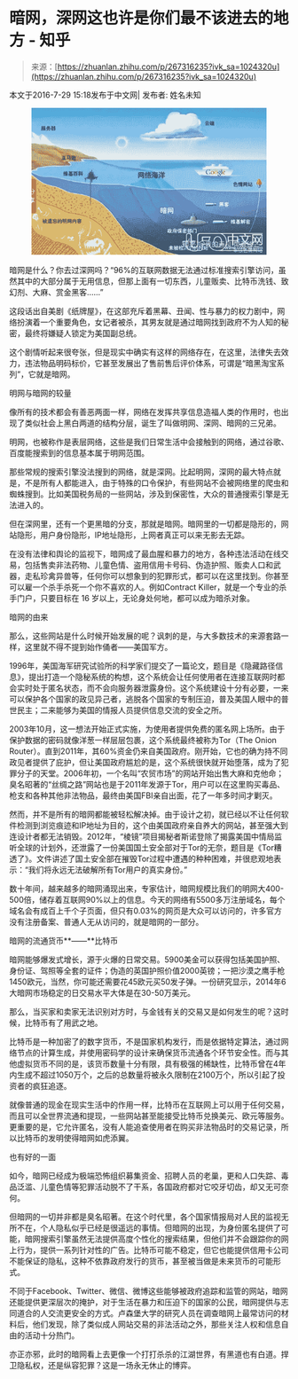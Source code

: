 <!--yml
category: 暗网
date: 2022-11-04 11:39:12
-->

# 暗网，深网这也许是你们最不该进去的地方 - 知乎

> 来源：[https://zhuanlan.zhihu.com/p/267316235?ivk_sa=1024320u](https://zhuanlan.zhihu.com/p/267316235?ivk_sa=1024320u)

本文于2016-7-29 15:18发布于中文网| 发布者: 姓名未知

<figure data-size="normal">

<noscript><img src="img/b15e4c95b57cfd833c6b8467080fb604.png" data-caption="" data-size="normal" data-rawwidth="596" data-rawheight="373" class="origin_image zh-lightbox-thumb" data-original="https://pic1.zhimg.com/v2-cac5a0f565f2905815f0a5aa91e0bbf4_r.jpg" data-original-src="https://pic1.zhimg.com/v2-cac5a0f565f2905815f0a5aa91e0bbf4_b.jpg"/></noscript>

</figure>

暗网是什么？你去过深网吗？“96%的互联网数据无法通过标准搜索引擎访问，虽然其中的大部分属于无用信息，但那上面有一切东西，儿童贩卖、比特币洗钱、致幻剂、大麻、赏金黑客……”

这段话出自美剧《纸牌屋》，在这部充斥着黑幕、丑闻、性与暴力的权力剧中，网络扮演着一个重要角色，女记者被杀，其男友就是通过暗网找到政府不为人知的秘密，最终将嫌疑人锁定为美国副总统。

这个剧情听起来很夸张，但是现实中确实有这样的网络存在，在这里，法律失去效力，违法物品明码标价，它甚至发展出了售前售后评价体系，可谓是“暗黑淘宝系列”，它就是暗网。

明网与暗网的较量

像所有的技术都会有善恶两面一样，网络在发挥共享信息造福人类的作用时，也出现了类似社会上黑白两道的结构分层，诞生了叫做明网、深网、暗网的三兄弟。

明网，也被称作是表层网络，这些是我们日常生活中会接触到的网络，通过谷歌、百度能搜索到的信息基本属于明网范围。

那些常规的搜索引擎没法搜到的网络，就是深网。比起明网，深网的最大特点就是，不是所有人都能进入，由于特殊的口令保护，有些网站不会被网络里的爬虫和蜘蛛搜到。比如美国税务局的一些网站，涉及到保密性，大众的普通搜索引擎是无法进入的。

但在深网里，还有一个更黑暗的分支，那就是暗网。暗网里的一切都是隐形的，网站隐形，用户身份隐形，IP地址隐形，上网者真正可以来无影去无踪。

在没有法律和舆论的监视下，暗网成了最血腥和暴力的地方，各种违法活动在线交易，包括售卖非法药物、儿童色情、盗用信用卡号码、伪造护照、贩卖人口和武器，走私珍禽异兽等，任何你可以想象到的犯罪形式，都可以在这里找到。你甚至可以雇一个杀手杀死一个你不喜欢的人。例如Contract Killer，就是一个专业的杀手门户，只要目标在 16 岁以上，无论身处何地，都可以成为暗杀对象。

暗网的由来

那么，这些网站是什么时候开始发展的呢？讽刺的是，与大多数技术的来源套路一样，这里就不得不提到始作俑者——美国军方。

1996年，美国海军研究试验所的科学家们提交了一篇论文，题目是《隐藏路径信息》，提出打造一个隐秘系统的构想，这个系统会让任何使用者在连接互联网时都会实时处于匿名状态，而不会向服务器泄露身份。这个系统建设十分有必要，一来可以保护各个国家的政见异己者，逃脱各个国家的专制压迫，普及美国人眼中的普世民主；二来能够为美国的情报人员提供信息交流的安全之所。

2003年10月，这一想法开始正式实施，为使用者提供免费的匿名网上场所。由于保护数据的密码就像洋葱一样层层包裹，这个系统最终被称为Tor（The Onion Router）。直到2011年，其60%资金仍来自美国政府。刚开始，它也的确为持不同政见者提供了庇护，但让美国政府尴尬的是，这个系统很快就开始堕落，成为了犯罪分子的天堂。2006年初，一个名叫“农贸市场”的网站开始出售大麻和克他命；臭名昭著的“丝绸之路”网站也是于2011年发源于Tor，用户可以在这里购买毒品、枪支和各种其他非法物品，最终由美国FBI亲自出面，花了一年多时间才剿灭。

然而，并不是所有的暗网都能被轻松解决掉。由于设计之初，就已经以不让任何软件检测到浏览痕迹和IP地址为目的，这个由美国政府亲自养大的网站，甚至强大到连设计者都无法销毁。2012年，“棱镜”项目揭秘者斯诺登除了揭露美国中情局监听全球的计划外，还泄露了一份美国国土安全部对于Tor的无奈，题目是《Tor糟透了》。文件讲述了国土安全部在摧毁Tor过程中遭遇的种种困难，并很悲观地表示：“我们将永远无法破解所有Tor用户的真实身份。”

数十年间，越来越多的暗网涌现出来，专家估计，暗网规模比我们的明网大400-500倍，储存着互联网90%以上的信息。今天的网络有5500多万注册域名，每个域名会有成百上千个子页面，但只有0.03%的网页是大众可以访问的，许多官方没有注册备案、普通人无从访问的，就是暗网的一部分。

暗网的流通货币**——**比特币

暗网能够爆发式增长，源于火爆的日常交易。5900美金可以获得包括美国护照、身份证、驾照等全套的证件；伪造的英国护照价值2000英镑；一把沙漠之鹰手枪1450欧元，当然，你可能还需要花45欧元买50发子弹。一份研究显示，2014年6大暗网市场稳定的日交易水平大体是在30-50万美元。

那么，当买家和卖家无法识别对方时，与金钱有关的交易又是如何发生的呢？这时候，比特币有了用武之地。

比特币是一种加密了的数字货币，不是国家机构发行，而是依据特定算法，通过网络节点的计算生成，并使用密码学的设计来确保货币流通各个环节安全性。而与其他虚拟货币不同的是，该货币数量十分有限，具有极强的稀缺性，比特币曾在4年内生成不超过1050万个，之后的总数量将被永久限制在2100万个，所以引起了投资者的疯狂追逐。

就像普通的现金在现实生活中的作用一样，比特币在互联网上可以用于任何交易，而且可以全世界流通和提现，一些网站甚至能接受比特币兑换美元、欧元等服务。更重要的是，它允许匿名，没有人能追查使用者在购买非法物品时的交易记录，所以比特币的发明使得暗网如虎添翼。

也有好的一面

如今，暗网已经成为极端恐怖组织募集资金、招聘人员的老巢，更和人口失踪、毒品泛滥、儿童色情等犯罪活动脱不了干系，各国政府都对它咬牙切齿，却又无可奈何。

但暗网的一切并非都是臭名昭著。在这个时代里，各个国家情报局对人民的监视无所不在，个人隐私似乎已经是很遥远的事情。但暗网的出现，为身份匿名提供了可能，暗网搜索引擎虽然无法提供高度个性化的搜索结果，但他们并不会跟踪你的网上行为，提供一系列针对性的广告。比特币可能不稳定，但它也能提供信用卡公司不能保证的隐私，这种不依靠政府发行的货币，甚至被当做是未来货币的可能形式。

不同于Facebook、Twitter、微信、微博这些能够被政府追踪和监管的网站，暗网还能提供更深层次的掩护，对于生活在暴力和压迫下的国家的公民，暗网提供与志同道合的人交流更安全的方式。卢森堡大学的研究人员在调查暗网上最常访问的材料后，他们发现，除了类似成人网站交易的非法活动之外，那些关注人权和信息自由的活动十分热门。

亦正亦邪，此时的暗网看上去更像一个打打杀杀的江湖世界，有黑道也有白道。捍卫隐私权，还是纵容犯罪？这是一场永无休止的博弈。
